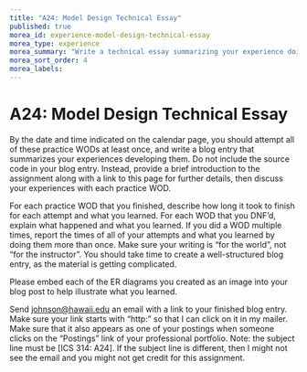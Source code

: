 ```yaml
---
title: "A24: Model Design Technical Essay"
published: true
morea_id: experience-model-design-technical-essay
morea_type: experience
morea_summary: "Write a technical essay summarizing your experience doing the Model Design practice WODs."
morea_sort_order: 4
morea_labels:
---
```


# A24: Model Design Technical Essay

By the date and time indicated on the calendar page, you should attempt all of these practice WODs at least once, and write a blog entry that summarizes your experiences developing them.  Do not include the source code in your blog entry. Instead, provide a brief introduction to the assignment along with a link to this page for further details, then discuss your experiences with each practice WOD.

For each practice WOD that you finished, describe how long it took to finish for each attempt and what you learned.  For each WOD that you DNF’d, explain what happened and what you learned.  If you did a WOD multiple times, report the times of all of your attempts and what you learned by doing them more than once. Make sure your writing is “for the world”, not “for the instructor”.   You should take time to create a well-structured blog entry, as the material is getting complicated.

Please embed each of the ER diagrams you created as an image into your blog post to help illustrate what you learned.

Send johnson@hawaii.edu an email with a link to your finished blog entry. Make sure your link starts with “http:” so that I can click on it in my mailer. Make sure that it also appears as one of your postings when someone clicks on the “Postings” link of your professional portfolio.  Note: the subject line must be [ICS 314: A24].  If the subject line is different, then I might not see the email and you might not get credit for this assignment.


